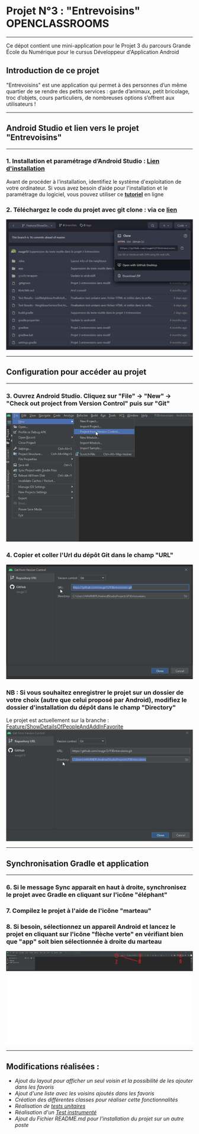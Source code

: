 # **Projet N°3 : "Entrevoisins" OPENCLASSROOMS**
_________________________________________________________________________________________________________________

Ce dépot contient une mini-application pour le Projet 3 du parcours Grande École du Numérique pour le cursus Développeur d'Application Android

## Introduction de ce projet

"Entrevoisins" est une application qui permet à des personnes d’un même quartier de se rendre des petits services : garde d’animaux, petit bricolage, troc d’objets, cours particuliers, de nombreuses options s’offrent aux utilisateurs !
_________________________________________________________________________________________________________________

## Android Studio et lien vers le projet **"Entrevoisins"**
_________________________________________________________________________________________________________________
### 1. Installation et paramétrage d’Android Studio :  **[Lien d'installation](https://developer.android.com/studio)**
Avant de procéder à l’installation, identifiez le système d'exploitation de votre ordinateur. Si vous avez besoin d’aide pour l'installation et le paramétrage du logiciel, vous pouvez utiliser ce **[tutoriel](https://www.tutorialspoint.com/android/android_studio.htm)** en ligne

### 2. Téléchargez le code du projet avec git clone : **via ce [lien](https://github.com/rouge13/P3Entrevoisins/tree/Feature/ShowDetailsOfPeopleAndAddInFavorite)**
![Clone_P3_Entrevoisins.JPG](Clone_P3_Entrevoisins.JPG)
_________________________________________________________________________________________________________________

## Configuration pour accéder au projet
_________________________________________________________________________________________________________________

### 3. Ouvrez Android Studio. Cliquez sur "File" -> "New" -> "Check out project from Version Control" puis sur "Git"
![Check_out_project_from_version_control.png](Check_out_project_from_version_control.png)

### 4. Copier et coller l'Url du dépôt Git dans le champ "URL"
![Copier_coller_URL.png](Copier_coller_URL.png)

###  NB : Si vous souhaitez enregistrer le projet sur un dossier de votre choix (autre que celui proposé par Android), modifiez le dossier d'installation du dépôt dans le champ "Directory"
Le projet est actuellement sur la branche : [Feature/ShowDetailsOfPeopleAndAddInFavorite](Branche_actuelle.png)
![Saisir_emplacement.png](Saisir_emplacement.png)
_________________________________________________________________________________________________________________

## Synchronisation Gradle et application
_________________________________________________________________________________________________________________


### 6. Si le message Sync apparait en haut à droite, synchronisez le projet avec Gradle en cliquant sur l'icône "éléphant"

### 7. Compilez le projet à l'aide de l'icône "marteau"

### 8. Si besoin, sélectionnez un appareil Android et lancez le projet en cliquant sur l'icône "flèche verte" en vérifiant bien que "app" soit bien sélectionnée à droite du marteau

![Etape_6_7_8_lancement_application.png](Etape_6_7_8_lancement_application.png)


_________________________________________________________________________________________________________________

## Modifications réalisées : 
- *Ajout du layout pour afficher un seul voisin et la possibilité de les ajouter dans les favoris*
- *Ajout d'une liste avec les voisins ajoutés dans les favoris*
- *Création des différentes classes pour réaliser cette fonctionnalités*
- *Réalisation de [tests unitaires](https://refined-github-html-preview.kidonng.workers.dev/rouge13/P3Entrevoisins/raw/Feature/ShowDetailsOfPeopleAndAddInFavorite/Test%20Results%20-%20NeighbourServiceTest.html)*
- *Réalisation d'un [Test instrumenté](https://refined-github-html-preview.kidonng.workers.dev/rouge13/P3Entrevoisins/raw/Feature/ShowDetailsOfPeopleAndAddInFavorite/Test%20Results%20-%20ListNeighbourAndInfoActivity.html)*
- *Ajout du Fichier README.md pour l'installation du projet sur un autre poste*







